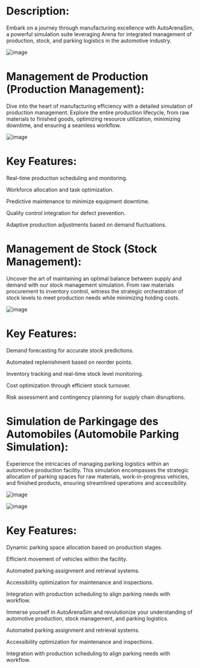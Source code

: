 # Description:
Embark on a journey through manufacturing excellence with AutoArenaSim, a powerful simulation suite leveraging Arena for integrated management of production, stock, and parking logistics in the automotive industry.

![image](https://github.com/IbrahimEssakine/AutoProdSim-Integrated_Production-Parking_Simulation/assets/103626975/99e411c0-eeab-46cd-b997-ceafd0407af1)

# Management de Production (Production Management):
Dive into the heart of manufacturing efficiency with a detailed simulation of production management. Explore the entire production lifecycle, from raw materials to finished goods, optimizing resource utilization, minimizing downtime, and ensuring a seamless workflow.

![image](https://github.com/IbrahimEssakine/AutoProdSim-Integrated_Production-Parking_Simulation/assets/103626975/18d37b54-c8b0-4268-b141-acc5f4143df4)

# Key Features:
Real-time production scheduling and monitoring.

Workforce allocation and task optimization.

Predictive maintenance to minimize equipment downtime.

Quality control integration for defect prevention.

Adaptive production adjustments based on demand fluctuations.

# Management de Stock (Stock Management):
Uncover the art of maintaining an optimal balance between supply and demand with our stock management simulation. From raw materials procurement to inventory control, witness the strategic orchestration of stock levels to meet production needs while minimizing holding costs.

![image](https://github.com/IbrahimEssakine/AutoProdSim-Integrated_Production-Parking_Simulation/assets/103626975/d056de3a-1b6b-45fe-ac80-c0f75ff629e1)

# Key Features:
Demand forecasting for accurate stock predictions.

Automated replenishment based on reorder points.

Inventory tracking and real-time stock level monitoring.

Cost optimization through efficient stock turnover.

Risk assessment and contingency planning for supply chain disruptions.

# Simulation de Parkingage des Automobiles (Automobile Parking Simulation):
Experience the intricacies of managing parking logistics within an automotive production facility. This simulation encompasses the strategic allocation of parking spaces for raw materials, work-in-progress vehicles, and finished products, ensuring streamlined operations and accessibility.

![image](https://github.com/IbrahimEssakine/AutoProdSim-Integrated_Production-Parking_Simulation/assets/103626975/2f6c948c-6c4b-4c0a-98b9-8772cd250e90)

![image](https://github.com/IbrahimEssakine/AutoProdSim-Integrated_Production-Parking_Simulation/assets/103626975/d5f2cd1a-096d-4a12-b8ca-345e6a0eb21d)

# Key Features:
Dynamic parking space allocation based on production stages.

Efficient movement of vehicles within the facility.

Automated parking assignment and retrieval systems.

Accessibility optimization for maintenance and inspections.

Integration with production scheduling to align parking needs with workflow.

Immerse yourself in AutoArenaSim and revolutionize your understanding of automotive production, stock management, and parking logistics.

Automated parking assignment and retrieval systems.

Accessibility optimization for maintenance and inspections.

Integration with production scheduling to align parking needs with workflow.

